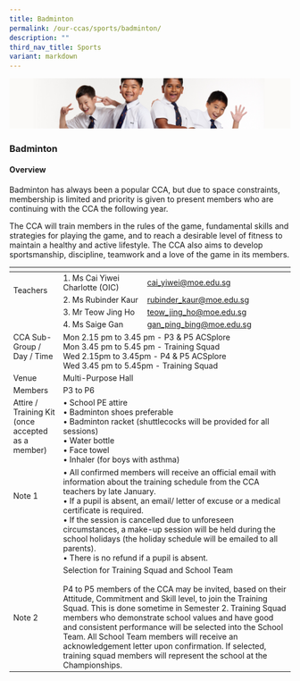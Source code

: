 ```yaml
---
title: Badminton
permalink: /our-ccas/sports/badminton/
description: ""
third_nav_title: Sports
variant: markdown
---
```

![](/images/Sub-banner2.jpg)

### Badminton

#### Overview

  

Badminton has always been a popular CCA, but due to space constraints, membership is limited and priority is given to present members who are continuing with the CCA the following year. &nbsp;

The CCA will train members in the rules of the game, fundamental skills and strategies for playing the game, and to reach a desirable level of fitness to maintain a healthy and active lifestyle. The CCA also aims to develop sportsmanship, discipline, teamwork and a love of the game in its members.

<table><thead><tr><th></th><th></th><th></th></tr></thead><tbody><tr><td rowspan="3">Teachers<br><br></td><td>1. Ms Cai Yiwei Charlotte (OIC)</td><td><a href="mailto:cai_yiwei@moe.edu.sg">cai_yiwei@moe.edu.sg</a></td></tr><tr><td>2. Ms Rubinder Kaur</td><td><a href="mailto:rubinder_kaur@moe.edu.sg">rubinder_kaur@moe.edu.sg</a></td></tr><tr><td>3. Mr Teow Jing Ho</td><td><a href="mailto:teow_jing_ho@moe.edu.sg">teow_jing_ho@moe.edu.sg</a></td></tr><tr><td></td><td>4. Ms Saige Gan</td><td><a href="mailto:gan_ping_bing@moe.edu.sg">gan_ping_bing@moe.edu.sg</a></td></tr><tr><td>CCA Sub-Group /<br>Day / Time<br> <br></td><td colspan="2">Mon 2.15 pm to 3.45 pm - P3 &amp; P5 ACSplore<br>Mon 3.45 pm to 5.45 pm - Training Squad<br>Wed 2.15pm to 3.45pm - P4 &amp; P5 ACSplore<br>Wed 3.45 pm to 5.45pm - Training Squad </td></tr><tr><td>Venue</td><td colspan="2">Multi-Purpose Hall</td></tr><tr><td>Members</td><td colspan="2">P3 to P6</td></tr><tr><td>Attire / Training Kit (once accepted as a member)<br><br></td><td colspan="2">• School PE attire<br>• Badminton shoes preferable<br>• Badminton racket (shuttlecocks will be provided for all sessions)<br>• Water bottle<br>• Face towel<br>• Inhaler (for boys with asthma) <br></td></tr><tr><td>Note 1<br><br><br><br><br></td><td colspan="2">• All confirmed members will receive an official email with information about the training schedule from the CCA teachers by late January.<br>• If a pupil is absent, an email/ letter of excuse or a medical certificate is required.<br>• If the session is cancelled due to unforeseen circumstances, a make-up session will be held during the school holidays (the holiday schedule will be emailed to all parents).<br>• There is no refund if a pupil is absent.</td></tr><tr><td>Note 2<br></td><td colspan="2">Selection for Training Squad and School Team<br><br>P4 to P5 members of the CCA may be invited, based on their Attitude, Commitment and Skill level, to join the Training Squad. This is done sometime in Semester 2. Training Squad members who demonstrate school values and have good and consistent performance will be selected into the School Team. All School Team members will receive an acknowledgement letter upon confirmation. If selected, training squad members will represent the school at the Championships.</td></tr></tbody></table>